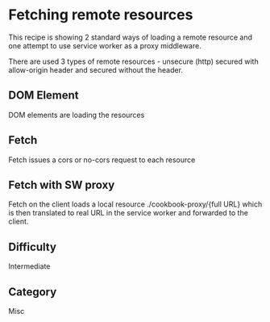 # Fetching remote resources

This recipe is showing 2 standard ways of loading a remote resource and one attempt to use service worker as a proxy middleware.

There are used 3 types of remote resources - unsecure (http) secured with allow-origin header and secured without the header.

## DOM Element
DOM elements are loading the resources

## Fetch
Fetch issues a cors or no-cors request to each resource

## Fetch with SW proxy
Fetch on the client loads a local resource ./cookbook-proxy/{full URL} which is then translated to real URL in the service worker and forwarded to the client.

## Difficulty
Intermediate

## Category
Misc

